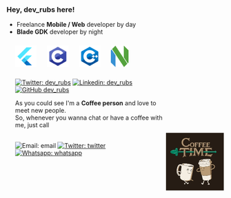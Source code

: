 <link rel="stylesheet" href="https://maxst.icons8.com/vue-static/landings/line-awesome/line-awesome/1.3.0/css/line-awesome.min.css">
<div style="display:flex; justify-content: space-between;">
<div>

### Hey, dev_rubs here!
- Freelance **Mobile / Web** developer by day
- **Blade GDK** developer by night

<div style="margin: 10px 10px 10px 10px">
<img src="images/flutter.png" height=50 style="margin: 10px 10px 10px 10px">
<img src="images/c.png" height=50 style="margin: 10px 10px 10px 10px" >
<img src="images/c++.png" height=50 style="margin: 10px 10px 10px 10px" >
<img src="images/neovimlogo.png" height=50 style="margin: 10px 10px 10px 10px" >
</div>

<div style="margin: 10px 10px 10px 20px">

[![Twitter: dev_rubs](https://img.shields.io/twitter/follow/dev_rubs?style=social)](https://twitter.com/dev_rubs)
[![Linkedin: dev_rubs](https://img.shields.io/badge/-dev_rubs-blue?style=flat-square&logo=Linkedin&logoColor=white&link=https://www.linkedin.com/in/dev-rubs-4a298817b/)](https://www.linkedin.com/in/dev-rubs-4a298817b/)
[![GitHub dev_rubs](https://img.shields.io/github/followers/RubemNto?label=follow&style=social)](https://github.com/RubemNto)
</div>

<div style="margin: 10px 0px 0px 20px; width: 350px">

As you could see I'm a **Coffee person** and love to meet new people.
<br>
So, whenever you wanna chat or have a coffee with me, just call
<br>
<br>

![Email: email](https://img.shields.io/badge/Email-rubemchrist@gmail.com-lightgray)
[![Twitter: twitter](https://img.shields.io/badge/twitter-@dev_rubs-blue)]("https://twitter.com/dev_rubs)
[![Whatsapp: whatsapp](https://img.shields.io/badge/whatsapp-+351%20911134066-lightgreen)](https://api.whatsapp.com/send?phone=351911134066)
</div>

</div>

<div style="margin: 8vh 0 5vh 0">
<img src="images/giphy.webp" width=300>
</div>
</div>
